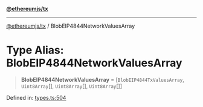 [**@ethereumjs/tx**](../README.md)

***

[@ethereumjs/tx](../README.md) / BlobEIP4844NetworkValuesArray

# Type Alias: BlobEIP4844NetworkValuesArray

> **BlobEIP4844NetworkValuesArray** = \[`BlobEIP4844TxValuesArray`, `Uint8Array`[], `Uint8Array`[], `Uint8Array`[]\]

Defined in: [types.ts:504](https://github.com/ethereumjs/ethereumjs-monorepo/blob/master/packages/tx/src/types.ts#L504)
